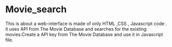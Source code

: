 # Movie_search
This is about a web-interface is made of only HTML ,CSS , Javascript code . it uses API from The Movie Database and searches for the existing movies.Create a API key from The Movie Database and use it in Javascript file.
